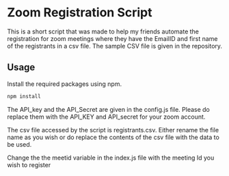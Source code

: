 # Zoom Registration Script

This is a short script that was made to help my friends automate the registration for zoom meetings where they have the EmailID and first name of the registrants in a csv file. The sample CSV file is given in the repository.

## Usage

Install the required packages using npm.

```bash
npm install
```

The API_key and the API_Secret are given in the config.js file. Please do replace them with the API_KEY and API_secret for your zoom account.

The csv file accessed by the script is registrants.csv. Either rename the file name as you wish or do replace the contents of the csv file with the data to be used.

Change the the meetid variable in the index.js file with the meeting Id you wish to register
 
